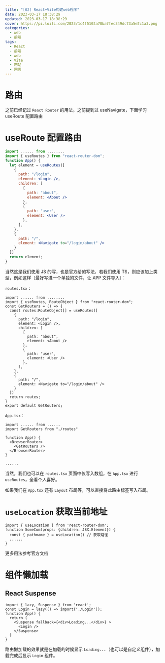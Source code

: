 ```yaml
---
title: "[02] React+Vite构建web程序"
date: 2023-03-17 18:38:29
updated: 2023-03-17 18:38:29
cover: https://pi.loili.com/2023/1c4f5102a78ba7fec349dc73a5e2c1a3.png
categories:
  - web
  - 前端
tags:
  - React
  - 前端
  - web
  - Vite
  - 网站
  - 网页
---
```


# 路由

之前已经记过 `React Router` 的用法。之前提到过 useNavigate，下面学习 useRoute 配置路由

# useRoute 配置路由

```jsx
import ...... from ........
import { useRoutes } from "react-router-dom";
function App() {
  let element = useRoutes([
    {
      path: "/login",
      element: <Login />,
      children: [
        {
          path: "about",
          element: <About />
        },
        {
          path: "user",
          element: <User />
        },
      ],
    },
    {
      path: "/",
      element: <Navigate to="/login/about" />
    }
  ])
  return element;
}
```

当然这是我们使用 JS 的写，也是官方给的写法，若我们使用 TS，则应该加上类型，例如这样（最好写进一个单独的文件，让 APP 文件导入）：

`routes.tsx`：

```tsx
import ...... from ........
import { useRoutes, RouteObject } from "react-router-dom";
const GetRouters = () => {
  const routes:RouteObject[] = useRoutes([
    {
      path: "/login",
      element: <Login />,
      children: [
        {
          path: "about",
          element: <About />
        },
        {
          path: "user",
          element: <User />
        },
      ],
    },
    {
      path: "/",
      element: <Navigate to="/login/about" />
    }
  ])
  return routes;
}
export default GetRouters;
```

`App.tsx`：

```tsx
import ...... from ......
import GetRouters from "./routes"

function App() {
  <BrowserRouter>
    <GetRouters />
  </BrowserRouter>
}

......
```

当然，我们也可以在 `routes.tsx` 页面中仅写入数组，在 `App.tsx` 进行 `useRoutes`，全看个人喜好。

如果我们在 `App.tsx` 还有 `Layout` 布局等，可以直接将此路由标签写入布局。

# `useLocation` 获取当前地址

```tsx
import { useLocation } from 'react-router-dom';
function SomeCom(props: {children: JSX.Element}) {
  const { pathname } = useLocation() // 获取路径
  ......
}
```

更多用法参考官方文档

# 组件懒加载

## React Suspense

```tsx
import { lazy, Suspense } from 'react';
const Login = lazy(() => import('./Login'));
function App() {
  return (
    <Suspense fallback={<div>Loading...</div>} >
      <Login />
    </Suspense>
  )
}
```

路由懒加载的效果就是在加载的时候显示 `Loading...`（也可以是自定义组件），加载完成后显示 `Login` 组件。